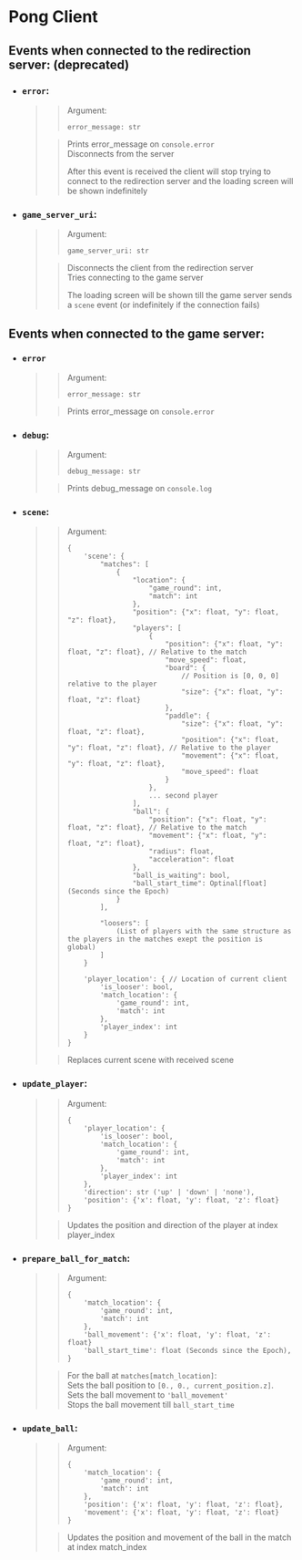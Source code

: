# Pong Client

## Events when connected to the redirection server: (deprecated)
- ### `error`:
  >> Argument:  
  >> ```
  >> error_message: str
  >> ``` 
  > 
  >> Prints error_message on `console.error`  
  >> Disconnects from the server  
  >> 
  >> After this event is received the client will stop trying to connect to
  >> the redirection server and the loading screen will be shown indefinitely

- ### `game_server_uri`:
  >> Argument:
  >> ```
  >> game_server_uri: str
  >> ```
  >
  >> Disconnects the client from the redirection server  
  >> Tries connecting to the game server
  >>
  >> The loading screen will be shown till the game server
  >> sends a `scene` event (or indefinitely if the connection fails)  

## Events when connected to the game server:
- ### `error`
  >> Argument:
  >> ```
  >> error_message: str
  >> ``` 
  >
  >> Prints error_message on `console.error`  

- ### `debug`:
  >> Argument:
  >> ```
  >> debug_message: str
  >> ```
  >
  >> Prints debug_message on `console.log`

- ### `scene`:
  >> Argument:
  >> ```
  >> {
  >>     'scene': {
  >>         "matches": [
  >>             {
  >>                 "location": {
  >>                     "game_round": int,
  >>                     "match": int
  >>                 },
  >>                 "position": {"x": float, "y": float, "z": float},
  >>                 "players": [
  >>                     {
  >>                         "position": {"x": float, "y": float, "z": float}, // Relative to the match
  >>                         "move_speed": float,
  >>                         "board": {
  >>                             // Position is [0, 0, 0] relative to the player
  >>                             "size": {"x": float, "y": float, "z": float}
  >>                         },
  >>                         "paddle": {
  >>                             "size": {"x": float, "y": float, "z": float},
  >>                             "position": {"x": float, "y": float, "z": float}, // Relative to the player
  >>                             "movement": {"x": float, "y": float, "z": float},
  >>                             "move_speed": float
  >>                         }
  >>                     },
  >>                     ... second player
  >>                 ],
  >>                 "ball": {
  >>                     "position": {"x": float, "y": float, "z": float}, // Relative to the match
  >>                     "movement": {"x": float, "y": float, "z": float},
  >>                     "radius": float,
  >>                     "acceleration": float
  >>                 },
  >>                 "ball_is_waiting": bool,
  >>                 "ball_start_time": Optinal[float] (Seconds since the Epoch)
  >>             }
  >>         ],
  >> 
  >>         "loosers": [
  >>             (List of players with the same structure as the players in the matches exept the position is global)
  >>         ]
  >>     }
  >>
  >>     'player_location': { // Location of current client
  >>         'is_looser': bool,
  >>         'match_location': {
  >>             'game_round': int,
  >>             'match': int
  >>         },
  >>         'player_index': int
  >>     }
  >> }
  >> ```
  >
  >>  Replaces current scene with received scene

- ### `update_player`:
  >> Argument:
  >> ```
  >> {
  >>     'player_location': {
  >>         'is_looser': bool,
  >>         'match_location': {
  >>             'game_round': int,
  >>             'match': int
  >>         },
  >>         'player_index': int
  >>     },
  >>     'direction': str ('up' | 'down' | 'none'),
  >>     'position': {'x': float, 'y': float, 'z': float}
  >> }
  >> ```
  >
  >> Updates the position and direction of the player at index player_index 

- ### `prepare_ball_for_match`:
  >> Argument:
  >> ```
  >> {
  >>     'match_location': {
  >>         'game_round': int,
  >>         'match': int
  >>     },
  >>     'ball_movement': {'x': float, 'y': float, 'z': float}
  >>     'ball_start_time': float (Seconds since the Epoch),
  >> }
  >> ```
  >
  >> For the ball at `matches[match_location]`:  
  >> Sets the ball position to `[0., 0., current_position.z]`.  
  >> Sets the ball movement to `'ball_movement'`  
  >> Stops the ball movement till `ball_start_time`

- ### `update_ball`:
  >> Argument:
  >> ```
  >> {
  >>     'match_location': {
  >>         'game_round': int,
  >>         'match': int
  >>     },
  >>     'position': {'x': float, 'y': float, 'z': float},
  >>     'movement': {'x': float, 'y': float, 'z': float}
  >> }
  >> ```
  >
  >> Updates the position and movement of the ball in the match at index match_index
